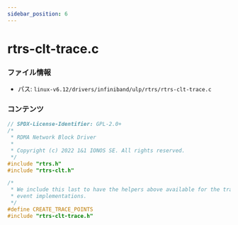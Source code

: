 ```yaml
---
sidebar_position: 6
---
```

# rtrs-clt-trace.c

### ファイル情報

- パス: `linux-v6.12/drivers/infiniband/ulp/rtrs/rtrs-clt-trace.c`

### コンテンツ

```c
// SPDX-License-Identifier: GPL-2.0+
/*
 * RDMA Network Block Driver
 *
 * Copyright (c) 2022 1&1 IONOS SE. All rights reserved.
 */
#include "rtrs.h"
#include "rtrs-clt.h"

/*
 * We include this last to have the helpers above available for the trace
 * event implementations.
 */
#define CREATE_TRACE_POINTS
#include "rtrs-clt-trace.h"

```
